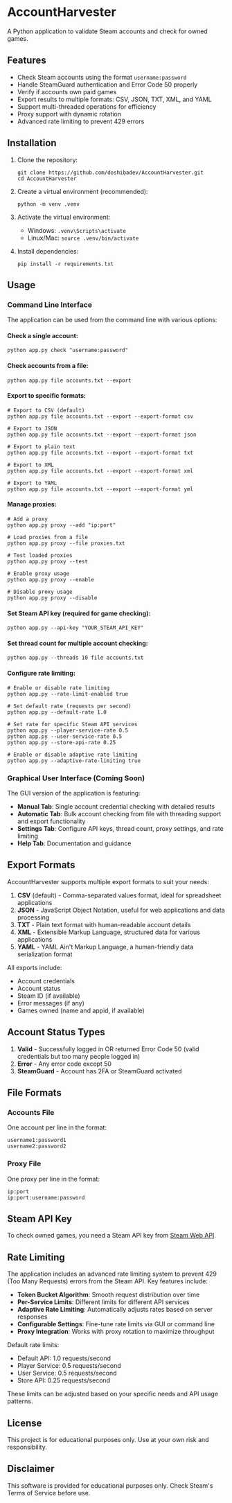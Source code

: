 # AccountHarvester

A Python application to validate Steam accounts and check for owned games.

## Features

- Check Steam accounts using the format `username:password`
- Handle SteamGuard authentication and Error Code 50 properly
- Verify if accounts own paid games
- Export results to multiple formats: CSV, JSON, TXT, XML, and YAML
- Support multi-threaded operations for efficiency
- Proxy support with dynamic rotation
- Advanced rate limiting to prevent 429 errors

## Installation

1. Clone the repository:
   ```
   git clone https://github.com/doshibadev/AccountHarvester.git
   cd AccountHarvester
   ```

2. Create a virtual environment (recommended):
   ```
   python -m venv .venv
   ```
   
3. Activate the virtual environment:
   - Windows: `.venv\Scripts\activate`
   - Linux/Mac: `source .venv/bin/activate`

4. Install dependencies:
   ```
   pip install -r requirements.txt
   ```

## Usage

### Command Line Interface

The application can be used from the command line with various options:

#### Check a single account:
```
python app.py check "username:password"
```

#### Check accounts from a file:
```
python app.py file accounts.txt --export
```

#### Export to specific formats:
```
# Export to CSV (default)
python app.py file accounts.txt --export --export-format csv

# Export to JSON
python app.py file accounts.txt --export --export-format json

# Export to plain text
python app.py file accounts.txt --export --export-format txt

# Export to XML
python app.py file accounts.txt --export --export-format xml

# Export to YAML
python app.py file accounts.txt --export --export-format yml
```

#### Manage proxies:
```
# Add a proxy
python app.py proxy --add "ip:port"

# Load proxies from a file
python app.py proxy --file proxies.txt

# Test loaded proxies
python app.py proxy --test

# Enable proxy usage
python app.py proxy --enable

# Disable proxy usage
python app.py proxy --disable
```

#### Set Steam API key (required for game checking):
```
python app.py --api-key "YOUR_STEAM_API_KEY"
```

#### Set thread count for multiple account checking:
```
python app.py --threads 10 file accounts.txt
```

#### Configure rate limiting:
```
# Enable or disable rate limiting
python app.py --rate-limit-enabled true

# Set default rate (requests per second)
python app.py --default-rate 1.0

# Set rate for specific Steam API services
python app.py --player-service-rate 0.5
python app.py --user-service-rate 0.5
python app.py --store-api-rate 0.25

# Enable or disable adaptive rate limiting
python app.py --adaptive-rate-limiting true
```

### Graphical User Interface (Coming Soon)

The GUI version of the application is featuring:

- **Manual Tab**: Single account credential checking with detailed results
- **Automatic Tab**: Bulk account checking from file with threading support and export functionality
- **Settings Tab**: Configure API keys, thread count, proxy settings, and rate limiting
- **Help Tab**: Documentation and guidance

## Export Formats

AccountHarvester supports multiple export formats to suit your needs:

1. **CSV** (default) - Comma-separated values format, ideal for spreadsheet applications
2. **JSON** - JavaScript Object Notation, useful for web applications and data processing
3. **TXT** - Plain text format with human-readable account details
4. **XML** - Extensible Markup Language, structured data for various applications
5. **YAML** - YAML Ain't Markup Language, a human-friendly data serialization format

All exports include:
- Account credentials
- Account status
- Steam ID (if available)
- Error messages (if any)
- Games owned (name and appid, if available)

## Account Status Types

1. **Valid** - Successfully logged in OR returned Error Code 50 (valid credentials but too many people logged in)
2. **Error** - Any error code except 50
3. **SteamGuard** - Account has 2FA or SteamGuard activated

## File Formats

### Accounts File
One account per line in the format:
```
username1:password1
username2:password2
```

### Proxy File
One proxy per line in the format:
```
ip:port
ip:port:username:password
```

## Steam API Key

To check owned games, you need a Steam API key from [Steam Web API](https://steamcommunity.com/dev/apikey).

## Rate Limiting

The application includes an advanced rate limiting system to prevent 429 (Too Many Requests) errors from the Steam API. Key features include:

- **Token Bucket Algorithm**: Smooth request distribution over time
- **Per-Service Limits**: Different limits for different API services
- **Adaptive Rate Limiting**: Automatically adjusts rates based on server responses
- **Configurable Settings**: Fine-tune rate limits via GUI or command line
- **Proxy Integration**: Works with proxy rotation to maximize throughput

Default rate limits:
- Default API: 1.0 requests/second
- Player Service: 0.5 requests/second
- User Service: 0.5 requests/second
- Store API: 0.25 requests/second

These limits can be adjusted based on your specific needs and API usage patterns.

## License

This project is for educational purposes only. Use at your own risk and responsibility.

## Disclaimer

This software is provided for educational purposes only. Check Steam's Terms of Service before use.
